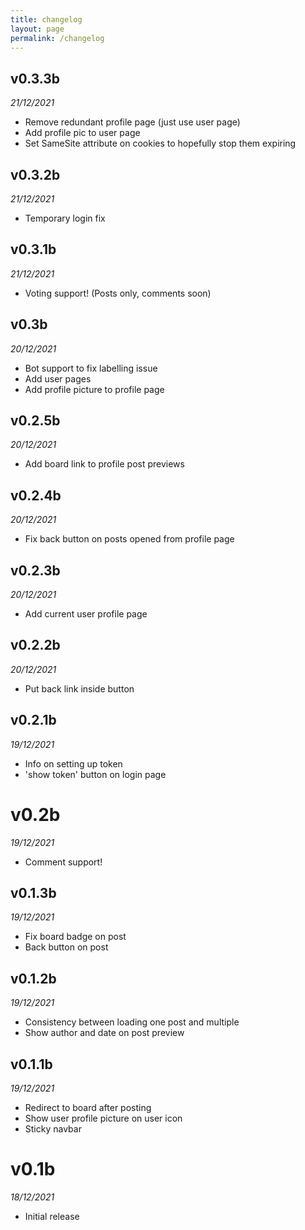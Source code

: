 ```yaml
---
title: changelog
layout: page
permalink: /changelog
---
```


## v0.3.3b
*21/12/2021*
- Remove redundant profile page (just use user page)
- Add profile pic to user page
- Set SameSite attribute on cookies to hopefully stop them expiring

## v0.3.2b
*21/12/2021*
- Temporary login fix

## v0.3.1b
*21/12/2021*
- Voting support! (Posts only, comments soon)

## v0.3b
*20/12/2021*
- Bot support to fix labelling issue
- Add user pages
- Add profile picture to profile page

## v0.2.5b
*20/12/2021*
- Add board link to profile post previews

## v0.2.4b
*20/12/2021*
- Fix back button on posts opened from profile page

## v0.2.3b
*20/12/2021*
- Add current user profile page

## v0.2.2b
*20/12/2021*
- Put back link inside button

## v0.2.1b
*19/12/2021*
- Info on setting up token
- 'show token' button on login page

# v0.2b
*19/12/2021*
- Comment support!

## v0.1.3b
*19/12/2021*
- Fix board badge on post
- Back button on post

## v0.1.2b
*19/12/2021*
- Consistency between loading one post and multiple
- Show author and date on post preview

## v0.1.1b
*19/12/2021*
- Redirect to board after posting
- Show user profile picture on user icon
- Sticky navbar

# v0.1b
*18/12/2021*
- Initial release